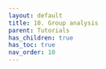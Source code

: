 ```yaml
---
layout: default
title: 10. Group analysis
parent: Tutorials
has_children: true
has_toc: true
nav_order: 10
---
```

